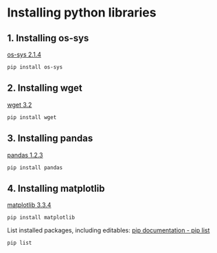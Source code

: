 # Installing python libraries

## 1. Installing os-sys
[os-sys 2.1.4](https://pypi.org/project/os-sys/)

```
pip install os-sys
```


## 2. Installing wget
[wget 3.2](https://pypi.org/project/wget/)

```
pip install wget
```


## 3. Installing pandas
[pandas 1.2.3](https://pypi.org/project/pandas/)

```
pip install pandas
```


## 4. Installing matplotlib
[matplotlib 3.3.4](https://pypi.org/project/matplotlib/)

```
pip install matplotlib
```



List installed packages, including editables: 
[pip documentation - pip list](https://pip.pypa.io/en/stable/reference/pip_list/)

```
pip list
```

